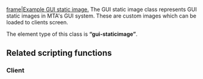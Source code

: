 [frame|Example GUI static image.](/docs/image-gui-staticimage.png.md "wikilink") The GUI static image class represents GUI static images in MTA's GUI system. These are custom images which can be loaded to clients screen.

The element type of this class is **“gui-staticimage”**.

Related scripting functions
---------------------------

### Client
